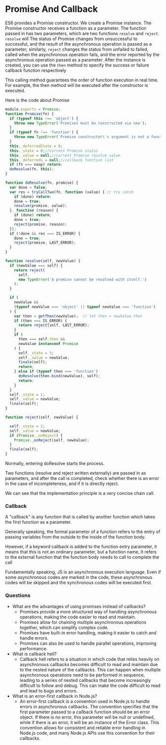 # Promise And Callback



ES6 provides a Promise constructor. We create a Promise instance. The Promise constructor receives a function as a parameter. The function passed in has two parameters, which are two functions `resolve` and `reject`. `resolve` will The status of Promise changes from unsuccessful to successful, and the result of the asynchronous operation is passed as a parameter; similarly, `reject` changes the status from unfailed to failed, called when the asynchronous operation fails, and the error reported by the asynchronous operation passed as a parameter. After the instance is created, you can use the `then` method to specify the success or failure callback function respectively

This calling method guarantees the order of function execution in real time. For example, the then method will be executed after the constructor is executed.



Here is the code about Promise

```javascript
module.exports = Promise;
function Promise(fn) {
  if (typeof this !== 'object') {
    throw new TypeError('Promises must be constructed via new');
  }
  if (typeof fn !== 'function') {
    throw new TypeError('Promise constructor\'s argument is not a function');
  }
  this._deferredState = 0;
  this._state = 0;//current Promise status
  this._value = null;//current Promise resolve value
  this._deferreds = null;//callback function list
  if (fn === noop) return;
  doResolve(fn, this);
}

function doResolve(fn, promise) {
  var done = false;
  var res = tryCallTwo(fn, function (value) { // try catch
    if (done) return;
    done = true;
    resolve(promise, value);
  }, function (reason) {
    if (done) return;
    done = true;
    reject(promise, reason);
  });
  if (!done && res === IS_ERROR) {
    done = true;
    reject(promise, LAST_ERROR);
  }
}

function resolve(self, newValue) {
  if (newValue === self) {
    return reject(
      self,
      new TypeError('A promise cannot be resolved with itself.')
    );
  }

  if (
    newValue &&
    (typeof newValue === 'object' || typeof newValue === 'function')
  ) {
    var then = getThen(newValue);  // let then = newValue.then
    if (then === IS_ERROR) { 
      return reject(self, LAST_ERROR);
    }
    if (
      then === self.then &&
      newValue instanceof Promise 
    ) {
      self._state = 3; 
      self._value = newValue;
      finale(self);
      return;
    } else if (typeof then === 'function') 
      doResolve(then.bind(newValue), self);
      return;
    }
  }
  self._state = 1; 
  self._value = newValue;
  finale(self);
}

function reject(self, newValue) {

  self._state = 2;
  self._value = newValue;
  if (Promise._onReject) {
    Promise._onReject(self, newValue); 
  }
  finale(self); 
}
```



Normally, entering doResolve starts the process.

Two functions (resolve and reject written externally) are passed in as parameters, and after the call is completed, check whether there is an error in the case of incompleteness, and if it is directly reject.

We can see that the implementation principle is a very concise chain call.





### Callback

A "callback" is any function that is called by another function which takes the first function as a parameter. 

Generally speaking, the formal parameter of a function refers to the entry of passing variables from the outside to the inside of the function body.

However, if a keyword callback is added to the function entry parameter, it means that this is not an ordinary parameter, but a function name,
It refers to the external function that the function body needs to call to complete the call

Fundamentally speaking, JS is an asynchronous execution language. Even if some asynchronous codes are marked in the code, these asynchronous codes will be skipped and the synchronous codes will be executed first.





### Questions

-  What are the advantages of using promises instead of callbacks?
   -  Promises provide a more structured way of handling asynchronous operations, making the code easier to read and maintain.
   -  Promises allow for chaining multiple asynchronous operations together, which can simplify complex code.
   -  Promises have built-in error handling, making it easier to catch and handle errors.
   -  Promises can also be used to handle parallel operations, improving performance.
-  What is callback hell?
   -  Callback hell refers to a situation in which code that relies heavily on asynchronous callbacks becomes difficult to read and maintain due to the nested nature of the callbacks. This can happen when multiple asynchronous operations need to be performed in sequence, leading to a series of nested callbacks that become increasingly difficult to follow and debug. This can make the code difficult to read and lead to bugs and errors.
-  What is an error-first callback in Node.js?
   -  An error-first callback is a convention used in Node.js to handle errors in asynchronous callbacks. The convention specifies that the first parameter passed to a callback function should be an error object. If there is no error, this parameter will be null or undefined, while if there is an error, it will be an instance of the Error class. This convention allows for consistent and reliable error handling in Node.js code, and many Node.js APIs use this convention for their callbacks.

